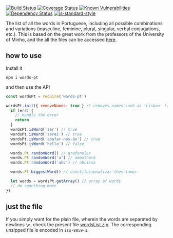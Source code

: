 [![Build Status][travis_img]][travis_url]
[![Coverage Status](https://coveralls.io/repos/github/jfoclpf/words-pt/badge.svg?branch=master)](https://coveralls.io/github/jfoclpf/words-pt?branch=master)
[![Known Vulnerabilities](https://snyk.io/test/github/jfoclpf/words-pt/badge.svg?targetFile=package.json)](https://snyk.io/test/github/jfoclpf/words-pt?targetFile=package.json)
[![Dependency Status][dependency status_img]][dependency status_url]
[![js-standard-style][js-standard-style_img]][js-standard-style_url]

[travis_img]: https://travis-ci.org/jfoclpf/words-pt.svg?branch=master
[travis_url]: https://travis-ci.org/jfoclpf/words-pt

[dependency status_img]: https://david-dm.org/jfoclpf/words-pt.svg
[dependency status_url]: https://david-dm.org/jfoclpf/words-pt

[js-standard-style_img]: https://img.shields.io/badge/code%20style-standard-brightgreen.svg
[js-standard-style_url]: https://standardjs.com/

The list of all the words in Portuguese, including all possible combinations and variations (masculine, feminine, plural, singular, verbal conjugations, etc.). This is based on the great work from the professors of the University of Minho, and the all the files can be accessed [here](https://natura.di.uminho.pt/download/sources/Dictionaries/wordlists/).

## how to use
Install it

`npm i words-pt`

and then use the API

```js
const wordsPt = require('words-pt')

wordsPt.init({ removeNames: true } /* removes names such as 'Lisboa' */, err => {
  if (err) {
    // handle the error
    return
  }
  wordsPt.isWord('ser') // true
  wordsPt.isWord('serei') // true
  wordsPt.isWord('abafar-nos-ão') // true
  wordsPt.isWord('hello') // false

  words.Pt.randomWord() // grafonolas
  words.Pt.randomWord('a') // amealhará
  words.Pt.randomWord('abc') // abcissa

  words.Pt.biggestWord() // constitucionalizar-lhes-íamos

  let words = wordsPt.getArray() // array of words
  // do something more
})
```

## just the file

If you simply want for the plain file, wherein the words are separated by newlines `\n`, check the present file [wordsList.zip](wordsList.zip?raw=true). The corresponding unzipped file is encoded in `iso-8859-1`.
